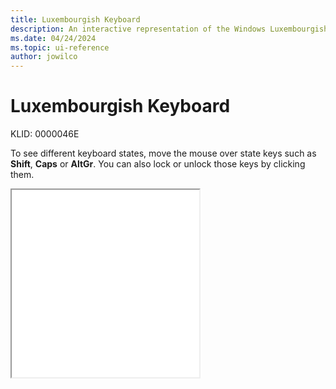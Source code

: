 ```yaml
---
title: Luxembourgish Keyboard
description: An interactive representation of the Windows Luxembourgish keyboard. To see different keyboard states, click or move the mouse over the state keys.
ms.date: 04/24/2024
ms.topic: ui-reference
author: jowilco
---
```


# Luxembourgish Keyboard

KLID: 0000046E

To see different keyboard states, move the mouse over state keys such as **Shift**, **Caps** or **AltGr**. You can also lock or unlock those keys by clicking them.

<iframe src="kbdsf_1.html" height="300"></iframe>

